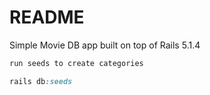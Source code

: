 # README

Simple Movie DB app built on top of Rails 5.1.4


```ruby
run seeds to create categories

rails db:seeds
```